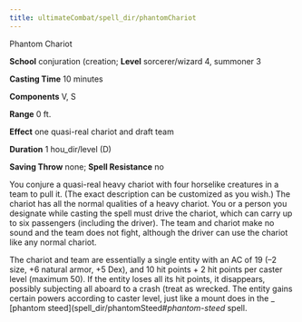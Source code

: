 ```yaml
---
title: ultimateCombat/spell_dir/phantomChariot
---
```

Phantom Chariot

**School** conjuration (creation; **Level** sorcerer/wizard 4, summoner 3

**Casting Time** 10 minutes

**Components** V, S

**Range** 0 ft.

**Effect** one quasi-real chariot and draft team

**Duration** 1 hou_dir/level (D)

**Saving Throw** none; **Spell Resistance** no

You conjure a quasi-real heavy chariot with four horselike creatures in a team to pull it. (The exact description can be customized as you wish.) The chariot has all the normal qualities of a heavy chariot. You or a person you designate while casting the spell must drive the chariot, which can carry up to six passengers (including the driver). The team and chariot make no sound and the team does not fight, although the driver can use the chariot like any normal chariot.

The chariot and team are essentially a single entity with an AC of 19 (–2 size, +6 natural armor, +5 Dex), and 10 hit points + 2 hit points per caster level (maximum 50). If the entity loses all its hit points, it disappears, possibly subjecting all aboard to a crash (treat as wrecked. The entity gains certain powers according to caster level, just like a mount does in the _ [phantom steed](spell_dir/phantomSteed#_phantom-steed_ spell.

